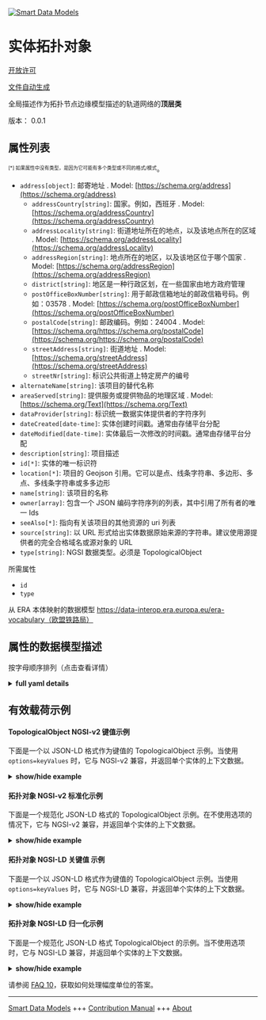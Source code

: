 <!-- 10-Header -->    
[![Smart Data Models](https://smartdatamodels.org/wp-content/uploads/2022/01/SmartDataModels_logo.png "Logo")](https://smartdatamodels.org)    
实体拓扑对象    
======<!-- /10-Header -->    
<!-- 15-License -->    
[开放许可](https://github.com/smart-data-models//dataModel.ERA/blob/master/TopologicalObject/LICENSE.md)    
[文件自动生成](https://docs.google.com/presentation/d/e/2PACX-1vTs-Ng5dIAwkg91oTTUdt8ua7woBXhPnwavZ0FxgR8BsAI_Ek3C5q97Nd94HS8KhP-r_quD4H0fgyt3/pub?start=false&loop=false&delayms=3000#slide=id.gb715ace035_0_60)    
<!-- /15-License -->    
<!-- 20-Description -->    
全局描述作为拓扑节点边缘模型描述的轨道网络的**顶层类**    
版本： 0.0.1    
<!-- /20-Description -->    
<!-- 30-PropertiesList -->    
## 属性列表    
<sup><sub>[*] 如果属性中没有类型，是因为它可能有多个类型或不同的格式/模式</sub></sup>。    
- `address[object]`: 邮寄地址  . Model: [https://schema.org/address](https://schema.org/address)	- `addressCountry[string]`: 国家。例如，西班牙  . Model: [https://schema.org/addressCountry](https://schema.org/addressCountry)    
	- `addressLocality[string]`: 街道地址所在的地点，以及该地点所在的区域  . Model: [https://schema.org/addressLocality](https://schema.org/addressLocality)    
	- `addressRegion[string]`: 地点所在的地区，以及该地区位于哪个国家  . Model: [https://schema.org/addressRegion](https://schema.org/addressRegion)    
	- `district[string]`: 地区是一种行政区划，在一些国家由地方政府管理      
	- `postOfficeBoxNumber[string]`: 用于邮政信箱地址的邮政信箱号码。例如：03578  . Model: [https://schema.org/postOfficeBoxNumber](https://schema.org/postOfficeBoxNumber)    
	- `postalCode[string]`: 邮政编码。例如：24004  . Model: [https://schema.org/https://schema.org/postalCode](https://schema.org/https://schema.org/postalCode)    
	- `streetAddress[string]`: 街道地址  . Model: [https://schema.org/streetAddress](https://schema.org/streetAddress)    
	- `streetNr[string]`: 标识公共街道上特定房产的编号      
- `alternateName[string]`: 该项目的替代名称  - `areaServed[string]`: 提供服务或提供物品的地理区域  . Model: [https://schema.org/Text](https://schema.org/Text)- `dataProvider[string]`: 标识统一数据实体提供者的字符序列  - `dateCreated[date-time]`: 实体创建时间戳。通常由存储平台分配  - `dateModified[date-time]`: 实体最后一次修改的时间戳。通常由存储平台分配  - `description[string]`: 项目描述  - `id[*]`: 实体的唯一标识符  - `location[*]`: 项目的 Geojson 引用。它可以是点、线条字符串、多边形、多点、多线条字符串或多多边形  - `name[string]`: 该项目的名称  - `owner[array]`: 包含一个 JSON 编码字符序列的列表，其中引用了所有者的唯一 Ids  - `seeAlso[*]`: 指向有关该项目的其他资源的 uri 列表  - `source[string]`: 以 URL 形式给出实体数据原始来源的字符串。建议使用源提供者的完全合格域名或源对象的 URL  - `type[string]`: NGSI 数据类型。必须是 TopologicalObject  <!-- /30-PropertiesList -->    
<!-- 35-RequiredProperties -->    
所需属性    
- `id`  - `type`  <!-- /35-RequiredProperties -->    
<!-- 40-RequiredProperties -->    
从 ERA 本体映射的数据模型 https://data-interop.era.europa.eu/era-vocabulary（欧盟铁路局）    
<!-- /40-RequiredProperties -->    
<!-- 50-DataModelHeader -->    
## 属性的数据模型描述    
按字母顺序排列（点击查看详情）    
<!-- /50-DataModelHeader -->    
<!-- 60-ModelYaml -->    
<details><summary><strong>full yaml details</strong></summary>      
```yaml    
TopologicalObject:      
  description: Top level class for the the track network described as a topological node edge model      
  properties:      
    address:      
      description: The mailing address      
      properties:      
        addressCountry:      
          description: 'The country. For example, Spain'      
          type: string      
          x-ngsi:      
            model: https://schema.org/addressCountry      
            type: Property      
        addressLocality:      
          description: 'The locality in which the street address is, and which is in the region'      
          type: string      
          x-ngsi:      
            model: https://schema.org/addressLocality      
            type: Property      
        addressRegion:      
          description: 'The region in which the locality is, and which is in the country'      
          type: string      
          x-ngsi:      
            model: https://schema.org/addressRegion      
            type: Property      
        district:      
          description: 'A district is a type of administrative division that, in some countries, is managed by the local government'      
          type: string      
          x-ngsi:      
            type: Property      
        postOfficeBoxNumber:      
          description: 'The post office box number for PO box addresses. For example, 03578'      
          type: string      
          x-ngsi:      
            model: https://schema.org/postOfficeBoxNumber      
            type: Property      
        postalCode:      
          description: 'The postal code. For example, 24004'      
          type: string      
          x-ngsi:      
            model: https://schema.org/https://schema.org/postalCode      
            type: Property      
        streetAddress:      
          description: The street address      
          type: string      
          x-ngsi:      
            model: https://schema.org/streetAddress      
            type: Property      
        streetNr:      
          description: Number identifying a specific property on a public street      
          type: string      
          x-ngsi:      
            type: Property      
      type: object      
      x-ngsi:      
        model: https://schema.org/address      
        type: Property      
    alternateName:      
      description: An alternative name for this item      
      type: string      
      x-ngsi:      
        type: Property      
    areaServed:      
      description: The geographic area where a service or offered item is provided      
      type: string      
      x-ngsi:      
        model: https://schema.org/Text      
        type: Property      
    dataProvider:      
      description: A sequence of characters identifying the provider of the harmonised data entity      
      type: string      
      x-ngsi:      
        type: Property      
    dateCreated:      
      description: Entity creation timestamp. This will usually be allocated by the storage platform      
      format: date-time      
      type: string      
      x-ngsi:      
        type: Property      
    dateModified:      
      description: Timestamp of the last modification of the entity. This will usually be allocated by the storage platform      
      format: date-time      
      type: string      
      x-ngsi:      
        type: Property      
    description:      
      description: A description of this item      
      type: string      
      x-ngsi:      
        type: Property      
    id:      
      anyOf:      
        - description: Identifier format of any NGSI entity      
          maxLength: 256      
          minLength: 1      
          pattern: ^[\w\-\.\{\}\$\+\*\[\]`|~^@!,:\\]+$      
          type: string      
          x-ngsi:      
            type: Property      
        - description: Identifier format of any NGSI entity      
          format: uri      
          type: string      
          x-ngsi:      
            type: Property      
      description: Unique identifier of the entity      
      x-ngsi:      
        type: Property      
    location:      
      description: 'Geojson reference to the item. It can be Point, LineString, Polygon, MultiPoint, MultiLineString or MultiPolygon'      
      oneOf:      
        - description: Geojson reference to the item. Point      
          properties:      
            bbox:      
              items:      
                type: number      
              minItems: 4      
              type: array      
            coordinates:      
              items:      
                type: number      
              minItems: 2      
              type: array      
            type:      
              enum:      
                - Point      
              type: string      
          required:      
            - type      
            - coordinates      
          title: GeoJSON Point      
          type: object      
          x-ngsi:      
            type: GeoProperty      
        - description: Geojson reference to the item. LineString      
          properties:      
            bbox:      
              items:      
                type: number      
              minItems: 4      
              type: array      
            coordinates:      
              items:      
                items:      
                  type: number      
                minItems: 2      
                type: array      
              minItems: 2      
              type: array      
            type:      
              enum:      
                - LineString      
              type: string      
          required:      
            - type      
            - coordinates      
          title: GeoJSON LineString      
          type: object      
          x-ngsi:      
            type: GeoProperty      
        - description: Geojson reference to the item. Polygon      
          properties:      
            bbox:      
              items:      
                type: number      
              minItems: 4      
              type: array      
            coordinates:      
              items:      
                items:      
                  items:      
                    type: number      
                  minItems: 2      
                  type: array      
                minItems: 4      
                type: array      
              type: array      
            type:      
              enum:      
                - Polygon      
              type: string      
          required:      
            - type      
            - coordinates      
          title: GeoJSON Polygon      
          type: object      
          x-ngsi:      
            type: GeoProperty      
        - description: Geojson reference to the item. MultiPoint      
          properties:      
            bbox:      
              items:      
                type: number      
              minItems: 4      
              type: array      
            coordinates:      
              items:      
                items:      
                  type: number      
                minItems: 2      
                type: array      
              type: array      
            type:      
              enum:      
                - MultiPoint      
              type: string      
          required:      
            - type      
            - coordinates      
          title: GeoJSON MultiPoint      
          type: object      
          x-ngsi:      
            type: GeoProperty      
        - description: Geojson reference to the item. MultiLineString      
          properties:      
            bbox:      
              items:      
                type: number      
              minItems: 4      
              type: array      
            coordinates:      
              items:      
                items:      
                  items:      
                    type: number      
                  minItems: 2      
                  type: array      
                minItems: 2      
                type: array      
              type: array      
            type:      
              enum:      
                - MultiLineString      
              type: string      
          required:      
            - type      
            - coordinates      
          title: GeoJSON MultiLineString      
          type: object      
          x-ngsi:      
            type: GeoProperty      
        - description: Geojson reference to the item. MultiLineString      
          properties:      
            bbox:      
              items:      
                type: number      
              minItems: 4      
              type: array      
            coordinates:      
              items:      
                items:      
                  items:      
                    items:      
                      type: number      
                    minItems: 2      
                    type: array      
                  minItems: 4      
                  type: array      
                type: array      
              type: array      
            type:      
              enum:      
                - MultiPolygon      
              type: string      
          required:      
            - type      
            - coordinates      
          title: GeoJSON MultiPolygon      
          type: object      
          x-ngsi:      
            type: GeoProperty      
      x-ngsi:      
        type: GeoProperty      
    name:      
      description: The name of this item      
      type: string      
      x-ngsi:      
        type: Property      
    owner:      
      description: A List containing a JSON encoded sequence of characters referencing the unique Ids of the owner(s)      
      items:      
        anyOf:      
          - description: Identifier format of any NGSI entity      
            maxLength: 256      
            minLength: 1      
            pattern: ^[\w\-\.\{\}\$\+\*\[\]`|~^@!,:\\]+$      
            type: string      
            x-ngsi:      
              type: Property      
          - description: Identifier format of any NGSI entity      
            format: uri      
            type: string      
            x-ngsi:      
              type: Property      
        description: Unique identifier of the entity      
        x-ngsi:      
          type: Property      
      type: array      
      x-ngsi:      
        type: Property      
    seeAlso:      
      description: list of uri pointing to additional resources about the item      
      oneOf:      
        - items:      
            format: uri      
            type: string      
          minItems: 1      
          type: array      
        - format: uri      
          type: string      
      x-ngsi:      
        type: Property      
    source:      
      description: 'A sequence of characters giving the original source of the entity data as a URL. Recommended to be the fully qualified domain name of the source provider, or the URL to the source object'      
      type: string      
      x-ngsi:      
        type: Property      
    type:      
      description: NGSI data type. It has to be TopologicalObject      
      enum:      
        - TopologicalObject      
      type: string      
      x-ngsi:      
        type: Property      
  required:      
    - id      
    - type      
  type: object      
  x-derived-from: http://data.europa.eu/949/TopologicalObject      
  x-disclaimer: 'Redistribution and use in source and binary forms, with or without modification, are permitted  provided that the license conditions are met. Copyleft (c) 2023 Contributors to Smart Data Models Program'      
  x-license-url: https://github.com/smart-data-models/dataModel.ERA/blob/master/TopologicalObject/LICENSE.md      
  x-model-schema: https://smart-data-models.github.io/dataModel.ERA/Certificate/schema.json      
  x-model-tags: 'ERA vocabulary, railway, train'      
  x-version: 0.0.1      
```    
</details>      
<!-- /60-ModelYaml -->    
<!-- 70-MiddleNotes -->    
<!-- /70-MiddleNotes -->    
<!-- 80-Examples -->    
## 有效载荷示例    
#### TopologicalObject NGSI-v2 键值示例    
下面是一个以 JSON-LD 格式作为键值的 TopologicalObject 示例。当使用 `options=keyValues` 时，它与 NGSI-v2 兼容，并返回单个实体的上下文数据。    
<details><summary><strong>show/hide example</strong></summary>      
```json  
{  
  "id": "urn:ngsi-ld:TopologicalObject:id:MDTE:29122911",  
  "dateCreated": "1997-12-28T14:44:16Z",  
  "dateModified": "1986-06-03T02:06:03Z",  
  "source": "Race box market story. Father establish himself everyone",  
  "name": "Least chair pull serve specific expect modern. Debate end difficult wife. Player various popular southern believe amount lot method.",  
  "alternateName": "Address happy television wide bu",  
  "description": "Finish then evidence just. Book hundred kind model opportunity. Always pattern class oil soldier conference involve.",  
  "dataProvider": "Room affect someone need manager. Range represent compare reality beat.",  
  "owner": [  
    "urn:ngsi-ld:TopologicalObject:items:HQJL:52681721",  
    "urn:ngsi-ld:TopologicalObject:items:RKZS:06098455"  
  ],  
  "seeAlso": [  
    "urn:ngsi-ld:TopologicalObject:items:DCVU:82796661"  
  ],  
  "location": {  
    "type": "Point",  
    "coordinates": [  
      -6.809152,  
      70.994051  
    ]  
  },  
  "address": {  
    "streetAddress": "Them generation story painting economy hair their. Keep together among she.",  
    "addressLocality": "Charge win great only.",  
    "addressRegion": "Popular thank would represent course. Just image represent decision parent. Degree west lay gar",  
    "addressCountry": "Health history lose defense. About husband market student short cost green. Morning poor example alre",  
    "postalCode": "Ready course edge author. Century once lead approach after.",  
    "postOfficeBoxNumber": "Dream now federal nice. Fish give entire home detail against.",  
    "streetNr": "Turn become hotel game ",  
    "district": "Cover whole pay customer management approach theory."  
  },  
  "areaServed": "Partner a improve about. Because four challenge. Hot north personal benefit.",  
  "type": "TopologicalObject",  
  "context": [  
    "https://raw.githubusercontent.com/smart-data-models/dataModel.ERA/master/context.jsonld"  
  ]  
}  
```  
</details>    
#### 拓扑对象 NGSI-v2 标准化示例    
下面是一个规范化 JSON-LD 格式的 TopologicalObject 示例。在不使用选项的情况下，它与 NGSI-v2 兼容，并返回单个实体的上下文数据。    
<details><summary><strong>show/hide example</strong></summary>      
```json  
{  
  "id": "urn:ngsi-ld:TopologicalObject:id:MDTE:29122911",  
  "dateCreated": {  
    "type": "DateTime",  
    "value": "1997-12-28T14:44:16Z"  
  },  
  "dateModified": {  
    "type": "DateTime",  
    "value": "1986-06-03T02:06:03Z"  
  },  
  "source": {  
    "type": "Text",  
    "value": "Race box market story. Father establish himself everyone"  
  },  
  "name": {  
    "type": "Text",  
    "value": "Least chair pull serve specific expect modern. Debate end difficult wife. Player various popular southern believe amount lot method."  
  },  
  "alternateName": {  
    "type": "Text",  
    "value": "Address happy television wide bu"  
  },  
  "description": {  
    "type": "Text",  
    "value": "Finish then evidence just. Book hundred kind model opportunity. Always pattern class oil soldier conference involve."  
  },  
  "dataProvider": {  
    "type": "Text",  
    "value": "Room affect someone need manager. Range represent compare reality beat."  
  },  
  "owner": {  
    "type": "StructuredValue",  
    "value": [  
      "urn:ngsi-ld:TopologicalObject:items:HQJL:52681721",  
      "urn:ngsi-ld:TopologicalObject:items:RKZS:06098455"  
    ]  
  },  
  "seeAlso": {  
    "type": "StructuredValue",  
    "value": [  
      "urn:ngsi-ld:TopologicalObject:items:DCVU:82796661"  
    ]  
  },  
  "location": {  
    "type": "geo:json",  
    "value": {  
      "type": "Point",  
      "coordinates": [  
        -6.809152,  
        70.994051  
      ]  
    }  
  },  
  "address": {  
    "type": "StructuredValue",  
    "value": {  
      "streetAddress": "Them generation story painting economy hair their. Keep together among she.",  
      "addressLocality": "Charge win great only.",  
      "addressRegion": "Popular thank would represent course. Just image represent decision parent. Degree west lay gar",  
      "addressCountry": "Health history lose defense. About husband market student short cost green. Morning poor example alre",  
      "postalCode": "Ready course edge author. Century once lead approach after.",  
      "postOfficeBoxNumber": "Dream now federal nice. Fish give entire home detail against.",  
      "streetNr": "Turn become hotel game ",  
      "district": "Cover whole pay customer management approach theory."  
    }  
  },  
  "areaServed": {  
    "type": "Text",  
    "value": "Partner a improve about. Because four challenge. Hot north personal benefit."  
  },  
  "type": "TopologicalObject",  
  "context": {  
    "type": "StructuredValue",  
    "value": [  
      "https://raw.githubusercontent.com/smart-data-models/dataModel.ERA/master/context.jsonld"  
    ]  
  }  
}  
```  
</details>    
#### 拓扑对象 NGSI-LD 关键值 示例    
下面是一个以 JSON-LD 格式作为键值的 TopologicalObject 示例。当使用 `options=keyValues` 时，它与 NGSI-LD 兼容，并返回单个实体的上下文数据。    
<details><summary><strong>show/hide example</strong></summary>      
```json  
{  
  "id": "urn:ngsi-ld:TopologicalObject:id:MDTE:29122911",  
  "dateCreated": "1997-12-28T14:44:16Z",  
  "dateModified": "1986-06-03T02:06:03Z",  
  "source": "Race box market story. Father establish himself everyone",  
  "name": "Least chair pull serve specific expect modern. Debate end difficult wife. Player various popular southern believe amount lot method.",  
  "alternateName": "Address happy television wide bu",  
  "description": "Finish then evidence just. Book hundred kind model opportunity. Always pattern class oil soldier conference involve.",  
  "dataProvider": "Room affect someone need manager. Range represent compare reality beat.",  
  "owner": [  
    "urn:ngsi-ld:TopologicalObject:items:HQJL:52681721",  
    "urn:ngsi-ld:TopologicalObject:items:RKZS:06098455"  
  ],  
  "seeAlso": [  
    "urn:ngsi-ld:TopologicalObject:items:DCVU:82796661"  
  ],  
  "location": {  
    "type": "Point",  
    "coordinates": [  
      -6.809152,  
      70.994051  
    ]  
  },  
  "address": {  
    "streetAddress": "Them generation story painting economy hair their. Keep together among she.",  
    "addressLocality": "Charge win great only.",  
    "addressRegion": "Popular thank would represent course. Just image represent decision parent. Degree west lay gar",  
    "addressCountry": "Health history lose defense. About husband market student short cost green. Morning poor example alre",  
    "postalCode": "Ready course edge author. Century once lead approach after.",  
    "postOfficeBoxNumber": "Dream now federal nice. Fish give entire home detail against.",  
    "streetNr": "Turn become hotel game ",  
    "district": "Cover whole pay customer management approach theory."  
  },  
  "areaServed": "Partner a improve about. Because four challenge. Hot north personal benefit.",  
  "type": "TopologicalObject",  
  "@context": [  
    "https://smartdatamodels.org/context.jsonld"  
  ],  
  "context": [  
    "https://raw.githubusercontent.com/smart-data-models/dataModel.ERA/master/context.jsonld"  
  ]  
}  
```  
</details>    
#### 拓扑对象 NGSI-LD 归一化示例    
下面是一个规范化 JSON-LD 格式 TopologicalObject 的示例。当不使用选项时，它与 NGSI-LD 兼容，并返回单个实体的上下文数据。    
<details><summary><strong>show/hide example</strong></summary>      
```json  
{  
  "id": "urn:ngsi-ld:TopologicalObject:id:ANPE:97919193",  
  "dateCreated": {  
    "type": "Property",  
    "value": {  
      "@type": "DateTime",  
      "@value": "2018-09-17T09:21:53Z"  
    }  
  },  
  "dateModified": {  
    "type": "Property",  
    "value": {  
      "@type": "DateTime",  
      "@value": "1996-07-18T12:43:19Z"  
    }  
  },  
  "source": {  
    "type": "Property",  
    "value": "Yes serve free seat. Room including each yard walk attack."  
  },  
  "name": {  
    "type": "Property",  
    "value": "Actually large man expect eye voic"  
  },  
  "alternateName": {  
    "type": "Property",  
    "value": "Season area fill station news stop. Choice marriage"  
  },  
  "description": {  
    "type": "Property",  
    "value": "Guy remain them seven general. Worker term address. Education detail not share human win item."  
  },  
  "dataProvider": {  
    "type": "Property",  
    "value": "Current treatment sing. Hour bed song all tend success fine. Develop guy if them interest high bed. Strong certain say offer i"  
  },  
  "owner": {  
    "type": "Property",  
    "value": [  
      "urn:ngsi-ld:TopologicalObject:items:HBZC:96164619",  
      "urn:ngsi-ld:TopologicalObject:items:SZBJ:87847721"  
    ]  
  },  
  "seeAlso": {  
    "type": "Property",  
    "value": [  
      "urn:ngsi-ld:TopologicalObject:items:VWRI:32992685"  
    ]  
  },  
  "location": {  
    "type": "Property",  
    "value": {  
      "type": "Point",  
      "coordinates": [  
        0.125705,  
        0.810063  
      ]  
    }  
  },  
  "address": {  
    "type": "Property",  
    "value": {  
      "streetAddress": "Building out then when gas address face. Increase tele",  
      "addressLocality": "Also house growth leave now food information. Management across tree factor Republican.",  
      "addressRegion": "F",  
      "addressCountry": "Score him say majority drug catch figure however. Eat condition subject least. Purpose guess such quickly management wear ",  
      "postalCode": "Southe",  
      "postOfficeBoxNumber": "Fear surface but effect. Sing structure growth with personal western.",  
      "streetNr": "Window down clear window describe hand determine. Talk bill thousand lay recognize. Customer trip place really poor after ene",  
      "district": "Family opportunity leg industry theory smile image. Into "  
    }  
  },  
  "areaServed": {  
    "type": "Property",  
    "value": "Hear her year population be."  
  },  
  "type": "TopologicalObject",  
  "@context": [  
    "https://smartdatamodels.org/context.jsonld"  
  ],  
  "context": [  
    "https://raw.githubusercontent.com/smart-data-models/dataModel.ERA/master/context.jsonld"  
  ]  
}  
```  
</details><!-- /80-Examples -->    
<!-- 90-FooterNotes -->    
<!-- /90-FooterNotes -->    
<!-- 95-Units -->    
请参阅 [FAQ 10](https://smartdatamodels.org/index.php/faqs/)，获取如何处理幅度单位的答案。    
<!-- /95-Units -->    
<!-- 97-LastFooter -->    
---    
[Smart Data Models](https://smartdatamodels.org) +++ [Contribution Manual](https://bit.ly/contribution_manual) +++ [About](https://bit.ly/Introduction_SDM)<!-- /97-LastFooter -->    
